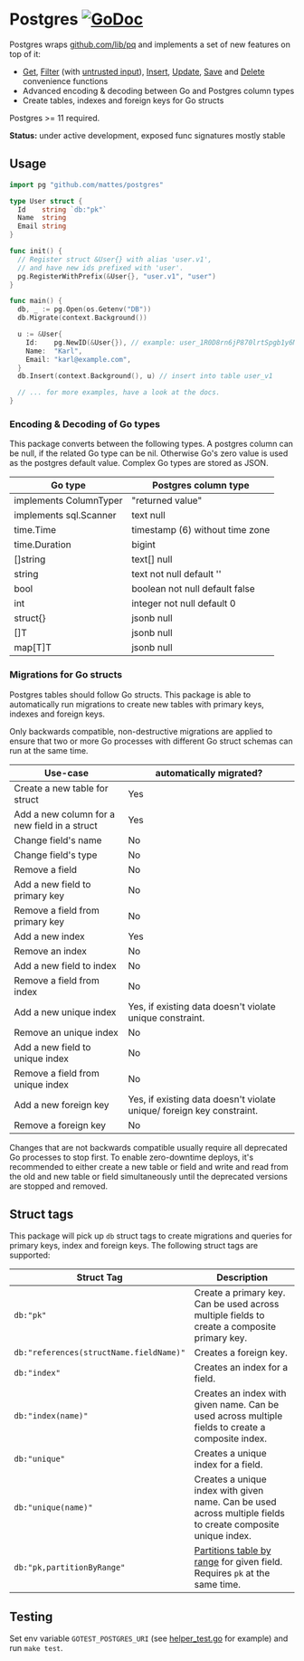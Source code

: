# Postgres [![GoDoc](https://godoc.org/github.com/mattes/postgres?status.svg)](https://godoc.org/github.com/mattes/postgres)

Postgres wraps [github.com/lib/pq](https://github.com/lib/pq) and implements
a set of new features on top of it:

* [Get](https://godoc.org/github.com/mattes/postgres#example-Postgres-Get),
  [Filter](https://godoc.org/github.com/mattes/postgres#example-Postgres-Filter)
  (with [untrusted input](https://godoc.org/github.com/mattes/postgres#example-Postgres-Filter-UntrustedQuery)),
  [Insert](https://godoc.org/github.com/mattes/postgres#example-Postgres-Insert), 
  [Update](https://godoc.org/github.com/mattes/postgres#example-Postgres-Update), 
  [Save](https://godoc.org/github.com/mattes/postgres#example-Postgres-Save) and 
  [Delete](https://godoc.org/github.com/mattes/postgres#example-Postgres-Delete)
  convenience functions
* Advanced encoding & decoding between Go and Postgres column types
* Create tables, indexes and foreign keys for Go structs

Postgres >= 11 required.

__Status:__ under active development, exposed func signatures mostly stable


## Usage

```go
import pg "github.com/mattes/postgres"

type User struct {
  Id    string `db:"pk"`
  Name  string
  Email string
}

func init() {
  // Register struct &User{} with alias 'user.v1',
  // and have new ids prefixed with 'user'.
  pg.RegisterWithPrefix(&User{}, "user.v1", "user")
}

func main() {
  db, _ := pg.Open(os.Getenv("DB"))
  db.Migrate(context.Background())

  u := &User{
    Id:    pg.NewID(&User{}), // example: user_1R0D8rn6jP870lrtSpgb1y6M5tG
    Name:  "Karl",
    Email: "karl@example.com",
  }
  db.Insert(context.Background(), u) // insert into table user_v1

  // ... for more examples, have a look at the docs.
}
```

### Encoding & Decoding of Go types

This package converts between the following types. A postgres column
can be null, if the related Go type can be nil. Otherwise Go's zero value
is used as the postgres default value. Complex Go types are stored as JSON.

| Go type                         | Postgres column type            |
|---------------------------------|---------------------------------|
| implements ColumnTyper          | "returned value"                |
| implements sql.Scanner          | text null                       |
| time.Time                       | timestamp (6) without time zone |
| time.Duration                   | bigint                          |
| []string                        | text[] null                     |
| string                          | text not null default ''        |
| bool                            | boolean not null default false  |
| int                             | integer not null default 0      |
| struct{}                        | jsonb null                      |
| []T                             | jsonb null                      |
| map[T]T                         | jsonb null                      |


### Migrations for Go structs

Postgres tables should follow Go structs. This package is able to automatically
run migrations to create new tables with primary keys, indexes and foreign keys.

Only backwards compatible, non-destructive migrations are applied to ensure
that two or more Go processes with different Go struct schemas can run at the same time.

| Use-case                                     | automatically migrated?                                               |
|----------------------------------------------|-----------------------------------------------------------------------|
| Create a new table for struct                | Yes                                                                   |
| Add a new column for a new field in a struct | Yes                                                                   |
| Change field's name                          | No                                                                    |
| Change field's type                          | No                                                                    |
| Remove a field                               | No                                                                    |
| Add a new field to primary key               | No                                                                    |
| Remove a field from primary key              | No                                                                    |
| Add a new index                              | Yes                                                                   |
| Remove an index                              | No                                                                    |
| Add a new field to index                     | No                                                                    |
| Remove a field from index                    | No                                                                    |
| Add a new unique index                       | Yes, if existing data doesn't violate unique constraint.              |
| Remove an unique index                       | No                                                                    |
| Add a new field to unique index              | No                                                                    |
| Remove a field from unique index             | No                                                                    |
| Add a new foreign key                        | Yes, if existing data doesn't violate unique/ foreign key constraint. |
| Remove a foreign key                         | No                                                                    |

Changes that are not backwards compatible usually require all deprecated Go processes to stop
first. To enable zero-downtime deploys, it's recommended to either create a new table or field
and write and read from the old and new table or field simultaneously until the deprecated
versions are stopped and removed.

## Struct tags

This package will pick up `db` struct tags to create migrations and queries for primary keys, index and foreign keys. The following struct tags are supported:

| Struct Tag | Description |
|-----------------------------------------|--------------------------------------------------------------------------------------------------------------|
| `db:"pk"` | Create a primary key. Can be used across multiple fields to create a composite primary key. |
| `db:"references(structName.fieldName)"` | Creates a foreign key. |
| `db:"index"` | Creates an index for a field. |
| `db:"index(name)"` | Creates an index with given name. Can be used across multiple fields to create a composite index. |
| `db:"unique"` | Creates a unique index for a field. |
| `db:"unique(name)"` | Creates a unique index with given name. Can be used across multiple fields to create composite unique index. |
| `db:"pk,partitionByRange"` | [Partitions table by range](https://www.postgresql.org/docs/11/ddl-partitioning.html) for given field. Requires `pk` at the same time. |

## Testing

Set env variable `GOTEST_POSTGRES_URI` (see [helper_test.go](helper_test.go) for example) 
and run `make test`.


